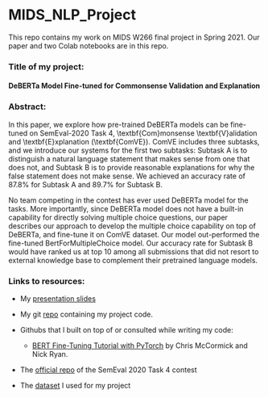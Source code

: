# MIDS_NLP_Project

This repo contains my work on MIDS W266 final project in Spring 2021. Our paper and two Colab notebooks are in this repo.

### Title of my project:   
#### DeBERTa Model Fine-tuned for Commonsense Validation and Explanation

### Abstract:
In this paper, we explore how pre-trained DeBERTa models can be fine-tuned on SemEval-2020 Task 4, \textbf{Com}monsense \textbf{V}alidation and \textbf{E}xplanation (\textbf{ComVE}). ComVE includes three subtasks, and we introduce our systems for the first two subtasks: Subtask A is to distinguish a natural language statement that makes sense from one that does not, and Subtask B is to provide reasonable explanations for why the false statement does not make sense. We achieved an accuracy rate of 87.8\% for Subtask A and 89.7\% for Subtask B. 

No team competing in the contest has ever used DeBERTa model for the tasks. More importantly, since DeBERTa model does not have a built-in capability for directly solving multiple choice questions, our paper describes our approach to develop the multiple choice capability on top of DeBERTa, and fine-tune it on ComVE dataset. Our model out-performed the fine-tuned BertForMultipleChoice model. Our accuracy rate for Subtask B would have ranked us at top 10 among all submissions that did not resort to external knowledge base to complement their pretrained language models.

### Links to resources:

- My [presentation slides](https://docs.google.com/presentation/d/1n3uhe_zqPueJB5hH-A3azzbwVoJ7BkF_LGwkmr3FxYU/edit?usp=sharing)

- My git [repo](https://github.com/chenxicclu/MIDS_NLP_Project) containing my project code. 

- Githubs that I built on top of or consulted while writing my code:   
  - [BERT Fine-Tuning Tutorial with PyTorch](https://colab.research.google.com/drive/1pTuQhug6Dhl9XalKB0zUGf4FIdYFlpcX#scrollTo=6J-FYdx6nFE_) by Chris McCormick and Nick Ryan.

- The [official repo](https://github.com/wangcunxiang/SemEval2020-Task4-Commonsense-Validation-and-Explanation) of the SemEval 2020 Task 4 contest
- The [dataset](https://github.com/wangcunxiang/SemEval2020-Task4-Commonsense-Validation-and-Explanation/tree/master/ALL%20data) I used for my project

